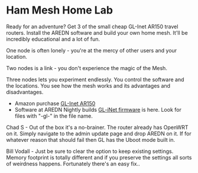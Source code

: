 
# Ham Mesh Home Lab

Ready for an adventure? Get 3 of the small cheap GL-Inet AR150 travel routers. Install the AREDN software and build your own home mesh. It'll be incredibly educational and a lot of fun.

One node is often lonely - you're at the mercy of other users and your location.

Two nodes is a link - you don't experience the magic of the Mesh.

Three nodes lets you experiment endlessly. You control the software and the locations. You see how the mesh works and its advantages and disadvantages.

* Amazon purchase [GL-Inet AR150](https://www.amazon.com/gp/product/B01FJ4S9JK/ref=as_li_ss_tl?ie=UTF8&psc=1&linkCode=sl1&tag=vodallcom-20&linkId=b210e21952deb5016f3bb16cd8b2dbca&language=en_US)
* Software at AREDN Nightly builds [GL-iNet firmware](http://downloads.arednmesh.org/snapshots/trunk/targets/ar71xx/generic/) is here. Look for files with "-gl-" in the file name.

Chad S - Out of the box it's a no-brainer. The router already has OpenWRT on it. Simply navigate to the admin update page and drop AREDN on it. If for whatever reason that should fail then GL has the Uboot mode built in.

Bill Vodall - Just be sure to clear the option to keep existing settings. Memory footprint is totally different and if you preserve the settings all sorts of weirdness happens. Fortunately there's an easy fix..



